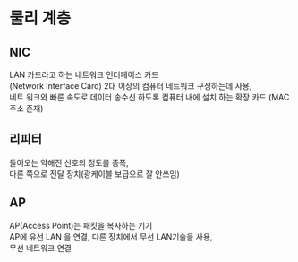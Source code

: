 # 물리 계층
## NIC

LAN 카드라고 하는 네트워크 인터페이스 카드  
(Network Interface Card) 2대 이상의 컴퓨터 네트워크 구성하는데 사용,  
네트 워크와 빠른 속도로 데이터 송수신 하도록 컴퓨터 내에 설치 하는 확장 카드 (MAC 주소 존재)

## 리피터
들어오는 약해진 신호의 정도를 증폭,  
다른 쪽으로 전달 장치(광케이블 보급으로 잘 안쓰임)

## AP
AP(Access Point)는 패킷을 복사하는 기기  
AP에 유선 LAN 을 연결, 다른 장치에서 무선 LAN기술을 사용,  
무선 네트워크 연결
